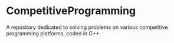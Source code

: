 # CompetitiveProgramming
A repository dedicated to solving problems on various competitive programming platforms, coded in C++.
